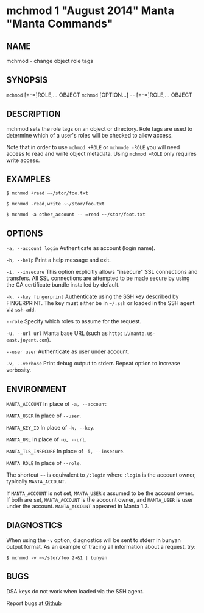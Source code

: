 mchmod 1 "August 2014" Manta "Manta Commands"
=======================================

NAME
----

mchmod - change object role tags

SYNOPSIS
--------

`mchmod` [+-=]ROLE,... OBJECT
`mchmod` [OPTION...] -- [+-=]ROLE,... OBJECT


DESCRIPTION
-----------

mchmod sets the role tags on an object or directory. Role tags are used to
determine which of a user's roles will be checked to allow access.

Note that in order to use `mchmod +ROLE` or `mchmode -ROLE` you will need access
to read and write object metadata. Using `mchmod =ROLE` only requires write
access.

EXAMPLES
--------

    $ mchmod +read ~~/stor/foo.txt

    $ mchmod -read,write ~~/stor/foo.txt

    $ mchmod -a other_account -- =read ~~/stor/foot.txt


OPTIONS
-------

`-a, --account login`
  Authenticate as account (login name).

`-h, --help`
  Print a help message and exit.

`-i, --insecure`
  This option explicitly allows "insecure" SSL connections and transfers.  All
  SSL connections are attempted to be made secure by using the CA certificate
  bundle installed by default.

`-k, --key fingerprint`
  Authenticate using the SSH key described by FINGERPRINT.  The key must
  either be in `~/.ssh` or loaded in the SSH agent via `ssh-add`.

`--role`
  Specify which roles to assume for the request.

`-u, --url url`
  Manta base URL (such as `https://manta.us-east.joyent.com`).

`--user user`
  Authenticate as user under account.

`-v, --verbose`
  Print debug output to stderr.  Repeat option to increase verbosity.

ENVIRONMENT
-----------

`MANTA_ACCOUNT`
  In place of `-a, --account`

`MANTA_USER`
  In place of `--user`.

`MANTA_KEY_ID`
  In place of `-k, --key`.

`MANTA_URL`
  In place of `-u, --url`.

`MANTA_TLS_INSECURE`
  In place of `-i, --insecure`.

`MANTA_ROLE`
  In place of `--role`.

The shortcut `~~` is equivalent to `/:login`
where `:login` is the account owner,
typically `MANTA_ACCOUNT`.

If `MANTA_ACCOUNT` is not set,
`MANTA_USER`is assumed to be the account owner.
If both are set,
`MANTA_ACCOUNT` is the account owner, and
`MANTA_USER` is user under the account.
`MANTA_ACCOUNT` appeared in Manta 1.3.

DIAGNOSTICS
-----------

When using the `-v` option, diagnostics will be sent to stderr in bunyan
output format.  As an example of tracing all information about a request,
try:

    $ mchmod -v ~~/stor/foo 2>&1 | bunyan

BUGS
----

DSA keys do not work when loaded via the SSH agent.

Report bugs at [Github](https://github.com/joyent/node-manta/issues)

